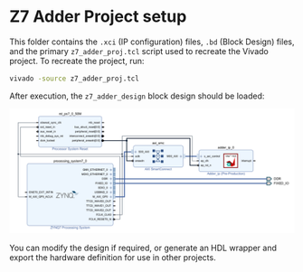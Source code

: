 # Z7 Adder Project setup

This folder contains the `.xci` (IP configuration) files, `.bd` (Block Design) files, and the primary `z7_adder_proj.tcl`
script used to recreate the Vivado project. To recreate the project, run:

```bash
vivado -source z7_adder_proj.tcl
```

After execution, the `z7_adder_design` block design should be loaded:

<div>
    <p align="center" width="100%" height="100%">
        <img src="../../imgs/z7-adder-design.png"/>
    </p>
</div>

You can modify the design if required, or generate an HDL wrapper and export the hardware definition for use in other projects.